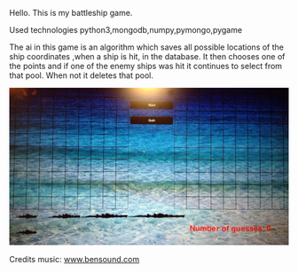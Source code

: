 Hello.
This is my battleship game.

Used technologies python3,mongodb,numpy,pymongo,pygame

The ai in this game is an algorithm which saves all possible locations of the ship coordinates
,when a ship is hit, in the database.
It then chooses one of the points and if one of the enemy ships was hit it continues to select from that pool.
When not it deletes that pool.


![alt text](https://github.com/JankDev/battleship/blob/master/resources/mygame)

Credits music: www.bensound.com
